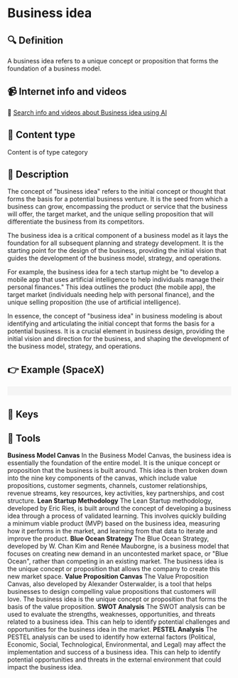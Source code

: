 
# Business idea


## 🔍 Definition
A business idea refers to a unique concept or proposition that forms the foundation of a business model.


## 📹 Internet info and videos
🤖 [Search info and videos about Business idea using AI](https://www.perplexity.ai/search?q=videos+about+Business+idea:+
)

## 📰 Content type 
Content is of type category

## 📖 Description
The concept of "business idea" refers to the initial concept or thought that forms the basis for a potential business venture. It is the seed from which a business can grow, encompassing the product or service that the business will offer, the target market, and the unique selling proposition that will differentiate the business from its competitors.

The business idea is a critical component of a business model as it lays the foundation for all subsequent planning and strategy development. It is the starting point for the design of the business, providing the initial vision that guides the development of the business model, strategy, and operations.

For example, the business idea for a tech startup might be "to develop a mobile app that uses artificial intelligence to help individuals manage their personal finances." This idea outlines the product (the mobile app), the target market (individuals needing help with personal finance), and the unique selling proposition (the use of artificial intelligence).

In essence, the concept of "business idea" in business modeling is about identifying and articulating the initial concept that forms the basis for a potential business. It is a crucial element in business design, providing the initial vision and direction for the business, and shaping the development of the business model, strategy, and operations.

## 👉 Example (SpaceX)

<div style="background-color: #f5f5f5; padding: 10px;">
</div>

## 🔑 Keys



## 🧰 Tools
**Business Model Canvas**
In the Business Model Canvas, the business idea is essentially the foundation of the entire model. It is the unique concept or proposition that the business is built around. This idea is then broken down into the nine key components of the canvas, which include value propositions, customer segments, channels, customer relationships, revenue streams, key resources, key activities, key partnerships, and cost structure.
**Lean Startup Methodology**
The Lean Startup methodology, developed by Eric Ries, is built around the concept of developing a business idea through a process of validated learning. This involves quickly building a minimum viable product (MVP) based on the business idea, measuring how it performs in the market, and learning from that data to iterate and improve the product.
**Blue Ocean Strategy**
The Blue Ocean Strategy, developed by W. Chan Kim and Renée Mauborgne, is a business model that focuses on creating new demand in an uncontested market space, or "Blue Ocean", rather than competing in an existing market. The business idea is the unique concept or proposition that allows the company to create this new market space.
**Value Proposition Canvas**
The Value Proposition Canvas, also developed by Alexander Osterwalder, is a tool that helps businesses to design compelling value propositions that customers will love. The business idea is the unique concept or proposition that forms the basis of the value proposition.
**SWOT Analysis**
The SWOT analysis can be used to evaluate the strengths, weaknesses, opportunities, and threats related to a business idea. This can help to identify potential challenges and opportunities for the business idea in the market.
**PESTEL Analysis**
The PESTEL analysis can be used to identify how external factors (Political, Economic, Social, Technological, Environmental, and Legal) may affect the implementation and success of a business idea. This can help to identify potential opportunities and threats in the external environment that could impact the business idea.
